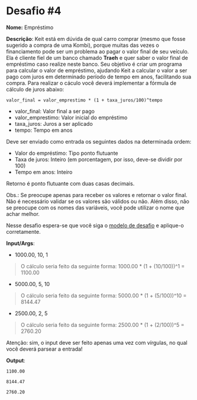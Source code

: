# Desafio #4

**Nome:** Empréstimo

**Descrição**: Keit está em dúvida de qual carro comprar (mesmo que fosse sugerido a compra de uma Kombi), porque muitas das vezes o financiamento pode ser um problema ao pagar o valor final de seu veículo. Ela é cliente fiel de um banco chamado **Traeh** e quer saber o valor final de empréstimo caso realize neste banco. Seu objetivo é criar um programa para calcular o valor de empréstimo, ajudando Keit a calcular o valor a ser pago com juros em determinado período de tempo em anos, facilitando sua compra. Para realizar o cáculo você deverá implementar a fórmula de cálculo de juros abaixo:

```
valor_final = valor_emprestimo * (1 + taxa_juros/100)^tempo
```

- valor_final: Valor final a ser pago
- valor_emprestimo: Valor inicial do empréstimo
- taxa_juros: Juros a ser aplicado
- tempo: Tempo em anos

Deve ser enviado como entrada os seguintes dados na determinada ordem:

- Valor do empréstimo: Tipo ponto flutuante
- Taxa de juros: Inteiro (em porcentagem, por isso, deve-se dividir por 100)
- Tempo em anos: Inteiro

Retorno é ponto flutuante com duas casas decimais.

Obs.: Se preocupe apenas para receber os valores e retornar o valor final. Não é necessário validar se os valores são válidos ou não. Além disso, não se preocupe com os nomes das variáveis, você pode utilizar o nome que achar melhor.

Nesse desafio espera-se que você siga o [modelo de desafio](../README.org) e aplique-o corretamente.

**Input/Args**:

- 1000.00, 10, 1

> O cálculo seria feito da seguinte forma: 1000.00 * (1 + (10/100))^1 = 1100.00

- 5000.00, 5, 10

> O cálculo seria feito da seguinte forma: 5000.00 * (1 + (5/100))^10 = 8144.47

- 2500.00, 2, 5

> O cálculo seria feito da seguinte forma: 2500.00 * (1 + (2/100))^5 = 2760.20

Atenção: sim, o input deve ser feito apenas uma vez com vírgulas, no qual você deverá parsear a entrada!

**Output**:

```
1100.00
```

```
8144.47
```

```
2760.20
```

